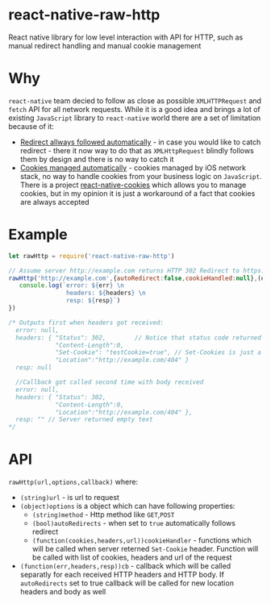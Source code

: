 # react-native-raw-http
React native library for low level interaction with API for HTTP, such as manual redirect handling and manual cookie management

# Why
`react-native` team decied to follow as close as possible `XMLHTTPRequest` and `fetch` API for all network requests. While it is a good idea and brings a lot of existing `JavaScript` library to `react-native` world there are a set of limitation because of it:

- [Redirect allways followed automatically](https://github.com/facebook/react-native/issues/929) - in case you would like to catch redirect - there it now way to do that as `XMLHttpRequest` blindly follows them by design and there is no way to catch it
- [Cookies managed automatically](https://github.com/facebook/react-native/issues/1274) - cookies managed by iOS network stack, no way to handle cookies from your business logic on `JavaScript`. There is a project [react-native-cookies](https://github.com/joeferraro/react-native-cookies) which allows you to manage cookies, but in my opinion it is just a workaround of a fact that cookies are always accepted

# Example

``` js
let rawHttp = require('react-native-raw-http')

// Assume server http://example.com returns HTTP 302 Redirect to https://example.com/404
rawHttp('http://example.com',{autoRedirect:false,cookieHandled:null},(err,headers,resp) => {
   console.log(`error: ${err} \n
                headers: ${headers} \n
                resp: ${resp}`)
})

/* Outputs first when headers got received:
  error: null,
  headers: { "Status": 302,        // Notice that status code returned as a separate field
             "Content-Length":0,
             "Set-Cookie": "testCookie=true", // Set-Cookies is just a header
             "Location":"http://example.com/404" }
  resp: null

  //Callback got called second time with body received
  error: null,
  headers: { "Status": 302,
             "Content-Length":0,
             "Location":"http://example.com/404" },
  resp: "" // Server returned empty text
*/

```

# API

`rawHttp(url,options,callback)` where:
- `(string)url` - is url to request
- `(object)options` is a object which can have following properties:
  - `(string)method` - Http method like `GET`,`POST`
  - `(bool)autoRedirects` - when set to `true` automatically follows redirect
  - `(function(cookies,headers,url))cookieHandler` - functions which will be called when server reterned `Set-Cookie` header. Function will be called with list of cookies, headers and url of the request
- `(function(err,headers,resp))cb` - callback which will be called separatly for each received HTTP headers and HTTP body. If `autoRedirects` set to true callback will be called for new location headers and body as well
